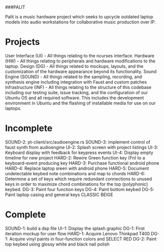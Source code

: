 ###PALIT

Palit is a music hardware project which seeks to upcycle outdated laptop models into audio workstations for collaborative music production over IP. 

# Projects
User Interface (UI) - All things relating to the ncurses interface.
Hardware (HW) - All things relating to peripherals and hardware modifications to the laptop.
Design (DG) - All things related to mockups, layouts, and the customization of the hardware appearance beyond its functionality.
Sound Engine (SOUND) - All things related to the sampling, recording, and synthesis engine including integration with Faust and custom patches
Infrastructure (INF) - All things relating to the structure of this codebase including our testing suite, issue tracking, and the configuration of our Ubuntu OS and all required software. This includes the development environment in Ubuntu and the flashing of installable media for use on our laptops.  

# Incomplete
SOUND-2: pt-client/src/audioengine.rs
SOUND-3: implement control of faust synth from audioengine
UI-2: Splash screen with project listings
UI-3: Keyboard display with feedback for keypress events
UI-4: Display empty timeline for new project
HARD-2: Rewire Green function key (Fn) to a keyboard-event producing key
HARD-3: Purchase functional android phone
HARD-4: Replace laptop sreen with android phone
HARD-5: Document undetectable keybed note combinations and map to chords
HARD-6: Determine a set of keys which require redundant connections to unused keys in order to maximize chord combinations for the top (polyphonic) keybed.
DG-3: Paint four function keys
DG-4: Paint bottom keybed
DG-5: Paint laptop casing and general keys CLASSIC BEIGE

# Complete
SOUND-1: build a dsp file
UI-1: Display the splash graphic
DG-1: First iteration mockup for user flow 
HARD-1: Acquire Lenovo Thinkpad T400
DG-1: Acquire vinyl paints in four-function colors and SELECT RED
DG-2: Paint top keybed using glossy white and black nail polish
